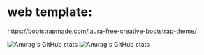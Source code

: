 # web template:
https://bootstrapmade.com/laura-free-creative-bootstrap-theme/ 

![Anurag's GitHub stats](https://github-readme-stats.vercel.app/api?username=yutingk&hide=contribs,prs)
![Anurag's GitHub stats](https://github-readme-stats.vercel.app/api?username=yutingk&show_icons=true&theme=transparent)

